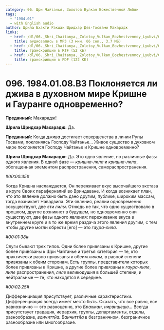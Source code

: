 ```yaml
---
category: 06. Шри Чайтанья, Золотой Вулкан Божественной Любви
tags:
  - "1984.01"
  - with English audio
author: Шрила Бхакти Ракшак Шридхар Дев-Госвами Махарадж
links:
  - href: /dl/06._Shri_Chaitanya,_Zolotoy_Vulkan_Bozhestvennoy_Lyubvi/096_1984.01.08.B3_SridharMj_Poklonyayetsya_li_djiva_v_duhovnom_mire_Krishne_i_Gaurange_odnovremenno.mp3
    title: аудиозапись в MP3 (3 мин. 06 сек., 3.7 МБ)
  - href: /dl/06._Shri_Chaitanya,_Zolotoy_Vulkan_Bozhestvennoy_Lyubvi/096_1984.01.08.B3_SridharMj_Poklonyayetsya_li_djiva_v_duhovnom_mire_Krishne_i_Gaurange_odnovremenno.rtf
    title: транскрипцию в RTF (52 КБ)
  - href: /dl/06._Shri_Chaitanya,_Zolotoy_Vulkan_Bozhestvennoy_Lyubvi/096_1984.01.08.B3_SridharMj_Poklonyayetsya_li_djiva_v_duhovnom_mire_Krishne_i_Gaurange_odnovremenno.pdf
    title: транскрипцию в PDF (122 КБ)
---
```


# 096. 1984.01.08.B3 Поклоняется ли джива в духовном мире Кришне и Гауранге одновременно?

**Преданный:** Махарадж!

**Шрила Шридхар Махарадж:** Да.

**Преданный:** Когда *джива* достигает совершенства в линии Рупы Госвами, поклоняясь Господу Чайтанье… Живое существо в духовном мире поклоняется Господу Чайтанье и Кришне одновременно?

**Шрила Шридхар Махарадж:** Да. Это одно явление, но различные фазы одного явления. В одной фазе — *кришна-лила* и *кришна-лила*, обогащенная элементом распространения, самораспространения.

*#00:00:35#*

Когда Кришна наслаждается, Он переживает вкус высочайшего экстаза в круге Своих параферналий во Вриндаване. И когда возникает план, что это явление должно быть дано другим, публике, широким массам, тогда возникает Навадвипа. Эти явления, реалии одновременно сосуществуют, две эти *лилы*. Отнюдь не так, что одно существовало в прошлом, другое возникнет в будущем, но одновременно они существуют, две фазы одного явления: переживание вкуса в внутреннем круге и в то же время раздача этого явления другим, с тем чтобы другие могли обрести [его] — это *гаура-лила*.

*#00:01:38#*

Слуги бывают трех типов. Одни более привязаны к Кришне, другие более привязаны к Шри Чайтанье и третья категория — те, кто практически равно привязаны к обеим *лилам*, в равной степени привязаны к обеим сторонам. Есть группы, представители которых более привязаны к Кришне, а другие более привязаны к *гаура-лиле*, *лиле* распространения, *лиле* великодушия в большей степени, и нейтральные — те, кто находятся в середине.

*#00:02:25#*

Дифференциация присутствует, различные характеристики. Дифференциация всегда имеет место быть. Сказать, что все равно, все равнозначно — это равноценно, это *Брахман*, *нирвишеша*… Всегда присутствует градация, иерархия, группы, департаменты, отделы, разнообразие, *ваичиттйа*. *Ваичиттйа* в безграничном, безграничное разнообразие или многообразие.

